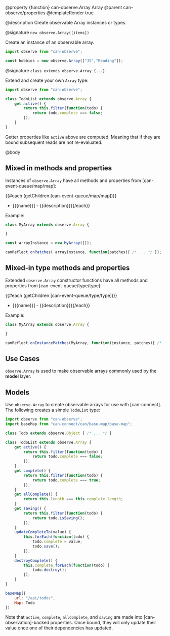 @property {function} can-observe.Array Array
@parent can-observe/properties
@templateRender true

@description Create observable Array instances or types.

@signature `new observe.Array([items])`

Create an instance of an observable array.

```js
import observe from "can-observe";

const hobbies = new observe.Array(["JS","Reading"]);
```

@signature `class extends observe.Array {...}`

Extend and create your own `Array` type:

```js
import observe from "can-observe";

class TodoList extends observe.Array {
	get active() {
		return this.filter(function(todo) {
			return todo.complete === false;
		});
	}
}
```

Getter properties like `active` above are computed. Meaning that if they are bound
subsequent reads are not re-evaluated.



@body

## Mixed in methods and properties

Instances of `observe.Array` have all methods and properties from
[can-event-queue/map/map]:

{{#each (getChildren [can-event-queue/map/map])}}
- [{{name}}] - {{description}}{{/each}}

Example:

```js
class MyArray extends observe.Array {

}

const arrayInstance = new MyArray([]);

canReflect.onPatches( arrayInstance, function(patches){ /* ... */ });
```


## Mixed-in type methods and properties

Extended `observe.Array` constructor functions have all methods and properties from
[can-event-queue/type/type]:

{{#each (getChildren [can-event-queue/type/type])}}
- [{{name}}] - {{description}}{{/each}}

Example:

```js
class MyArray extends observe.Array {

}

canReflect.onInstancePatches(MyArray, function(instance, patches){ /* ... */ });
```

## Use Cases

`observe.Array` is used to make observable arrays commonly used by the __model__ layer.


## Models

Use `observe.Array` to create observable arrays for use
with [can-connect]. The following creates a simple `TodoList` type:

```js
import observe from "can-observe";
import baseMap from "can-connect/can/base-map/base-map";

class Todo extends observe.Object { /* ... */ }

class TodoList extends observe.Array {
	get active() {
		return this.filter(function(todo) {
			return todo.complete === false;
		});
	}
	get complete() {
		return this.filter(function(todo) {
			return todo.complete === true;
		});
	}
	get allComplete() {
		return this.length === this.complete.length;
	}
	get saving() {
		return this.filter(function(todo) {
			return todo.isSaving();
		});
	}
	updateCompleteTo(value) {
		this.forEach(function(todo) {
			todo.complete = value;
			todo.save();
		});
	}
	destroyComplete() {
		this.complete.forEach(function(todo) {
			todo.destroy();
		});
	}
}

baseMap({
	url: "/api/todos",
	Map: Todo
})
```

Note that `active`, `complete`, `allComplete`, and `saving` are made into [can-observation]-backed
properties.  Once bound, they will only update their value once one of their dependencies has updated.
